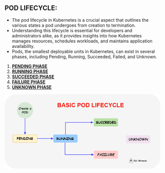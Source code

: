 ## POD LIFECYCLE:

- The pod lifecycle in Kubernetes is a crucial aspect that outlines the various states a pod undergoes from creation to termination.
- Understanding this lifecycle is essential for developers and administrators alike, as it provides insights into how Kubernetes manages resources, schedules workloads, and maintains application availability. 
- Pods, the smallest deployable units in Kubernetes, can exist in several phases, including Pending, Running, Succeeded, Failed, and Unknown.

1. [**PENDING PHASE**](https://github.com/saimanasak/kubernetes/blob/main/pods/pod-lifecycle/examples/pending.md)
2. [**RUNNING PHASE**](https://github.com/saimanasak/kubernetes/blob/main/pods/pod-lifecycle/examples/running.md)
3. [**SUCCEEDED PHASE**](https://github.com/saimanasak/kubernetes/blob/main/pods/pod-lifecycle/examples/succeeded.md)
4. [**FAILURE PHASE**](https://github.com/saimanasak/kubernetes/blob/main/pods/pod-lifecycle/examples/failure.md)
5. [**UNKNOWN PHASE**](https://github.com/saimanasak/kubernetes/blob/main/pods/pod-lifecycle/examples/unknown.md)

![LIFECYCLE](https://github.com/saimanasak/kubernetes/blob/main/pods/pod-lifecycle/images/Pod_Lifecycle.png)